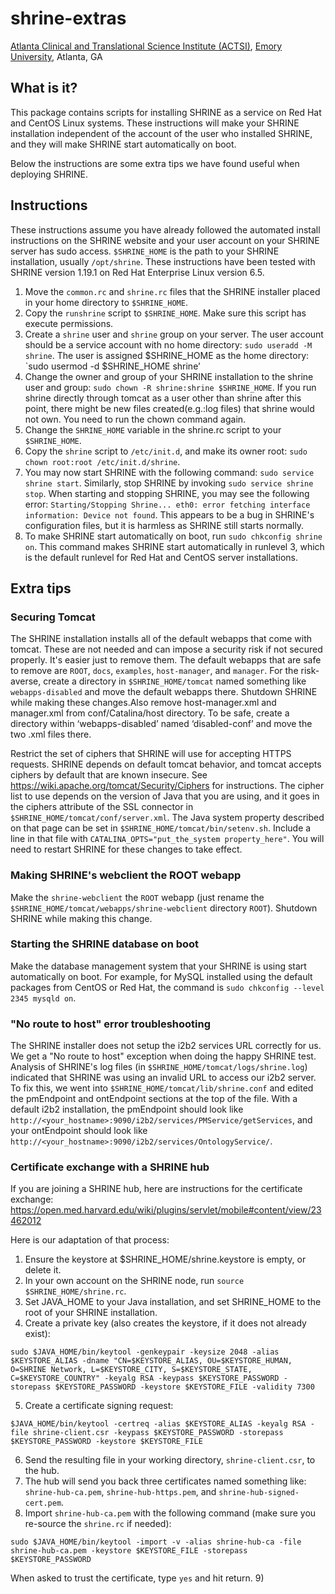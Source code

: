 # shrine-extras
[Atlanta Clinical and Translational Science Institute (ACTSI)](http://www.actsi.org), [Emory University](http://www.emory.edu), Atlanta, GA

## What is it?
This package contains scripts for installing SHRINE as a service on Red Hat and CentOS Linux systems. These instructions will make your SHRINE installation independent of the account of the user who installed SHRINE, and they will make SHRINE start automatically on boot.

Below the instructions are some extra tips we have found useful when deploying SHRINE.

## Instructions
These instructions assume you have already followed the automated install instructions on the SHRINE website and your user account on your SHRINE server has sudo access. `$SHRINE_HOME` is the path to your SHRINE installation, usually `/opt/shrine`. These instructions have been tested with SHRINE version 1.19.1 on Red Hat Enterprise Linux version 6.5.

1. Move the `common.rc` and `shrine.rc` files that the SHRINE installer placed in your home directory to `$SHRINE_HOME`.
2. Copy the `runshrine` script to `$SHRINE_HOME`. Make sure this script has execute permissions. 
3. Create a `shrine` user and `shrine` group on your server. The user account should be a service account with no home directory: `sudo useradd -M shrine`. The user is assigned $SHRINE_HOME as the home directory: `sudo usermod -d $SHRINE_HOME shrine’ 
4. Change the owner and group of your SHRINE installation to the shrine user and group: `sudo chown -R shrine:shrine $SHRINE_HOME`. If you run shrine directly through tomcat as a user other than shrine after this point, there might be new files created(e.g.:log files) that shrine would not own. You need to run the chown command again. 
5. Change the `SHRINE_HOME` variable in the shrine.rc script to your `$SHRINE_HOME`.
6. Copy the `shrine` script to `/etc/init.d`, and make its owner root: `sudo chown root:root /etc/init.d/shrine`.
7. You may now start SHRINE with the following command: `sudo service shrine start`. Similarly, stop SHRINE by invoking `sudo service shrine stop`. When starting and stopping SHRINE, you may see the following error: `Starting/Stopping Shrine... eth0: error fetching interface information: Device not found`. This appears to be a bug in SHRINE's configuration files, but it is harmless as SHRINE still starts normally.
8. To make SHRINE start automatically on boot, run `sudo chkconfig shrine on`. This command makes SHRINE start automatically in runlevel 3, which is the default runlevel for Red Hat and CentOS server installations.

## Extra tips
### Securing Tomcat
The SHRINE installation installs all of the default webapps that come with tomcat. These are not needed and can impose a security risk if not secured properly. It's easier just to remove them. The default webapps that are safe to remove are `ROOT`, `docs`, `examples`, `host-manager`, and `manager`. For the risk-averse, create a directory in `$SHRINE_HOME/tomcat` named something like `webapps-disabled` and move the default webapps there. Shutdown SHRINE while making these changes.Also remove host-manager.xml and manager.xml from conf/Catalina/host directory. To be safe, create a directory within ‘webapps-disabled’ named ‘disabled-conf’ and move the two .xml files there.

Restrict the set of ciphers that SHRINE will use for accepting HTTPS requests. SHRINE depends on default tomcat behavior, and tomcat accepts ciphers by default that are known insecure. See https://wiki.apache.org/tomcat/Security/Ciphers for instructions. The cipher list to use depends on the version of Java that you are using, and it goes in the ciphers attribute of the SSL connector in `$SHRINE_HOME/tomcat/conf/server.xml`. The Java system property described on that page can be set in `$SHRINE_HOME/tomcat/bin/setenv.sh`. Include a line in that file with `CATALINA_OPTS="put_the_system property_here"`. You will need to restart SHRINE for these changes to take effect.

### Making SHRINE's webclient the ROOT webapp
Make the `shrine-webclient` the `ROOT` webapp (just rename the `$SHRINE_HOME/tomcat/webapps/shrine-webclient` directory `ROOT`). Shutdown SHRINE while making this change.

### Starting the SHRINE database on boot
Make the database management system that your SHRINE is using start automatically on boot. For example, for MySQL installed using the default packages from CentOS or Red Hat, the command is `sudo chkconfig --level 2345 mysqld on`.

### "No route to host" error troubleshooting
The SHRINE installer does not setup the i2b2 services URL correctly for us. We get a "No route to host" exception when doing the happy SHRINE test. Analysis of SHRINE's log files (in `$SHRINE_HOME/tomcat/logs/shrine.log`) indicated that SHRINE was using an invalid URL to access our i2b2 server. To fix this, we went into `$SHRINE_HOME/tomcat/lib/shrine.conf` and edited the pmEndpoint and ontEndpoint sections at the top of the file. With a default i2b2 installation, the pmEndpoint should look like `http://<your_hostname>:9090/i2b2/services/PMService/getServices`, and your ontEndpoint should look like `http://<your_hostname>:9090/i2b2/services/OntologyService/`.

### Certificate exchange with a SHRINE hub
If you are joining a SHRINE hub, here are instructions for the certificate exchange: https://open.med.harvard.edu/wiki/plugins/servlet/mobile#content/view/23462012

Here is our adaptation of that process:
1) Ensure the keystore at $SHRINE_HOME/shrine.keystore is empty, or delete it.
2) In your own account on the SHRINE node, run `source $SHRINE_HOME/shrine.rc`.
3) Set JAVA_HOME to your Java installation, and set SHRINE_HOME to the root of your SHRINE installation.
4) Create a private key (also creates the keystore, if it does not already exist):
```
sudo $JAVA_HOME/bin/keytool -genkeypair -keysize 2048 -alias $KEYSTORE_ALIAS -dname "CN=$KEYSTORE_ALIAS, OU=$KEYSTORE_HUMAN, O=SHRINE Network, L=$KEYSTORE_CITY, S=$KEYSTORE_STATE, C=$KEYSTORE_COUNTRY" -keyalg RSA -keypass $KEYSTORE_PASSWORD -storepass $KEYSTORE_PASSWORD -keystore $KEYSTORE_FILE -validity 7300
```
5) Create a certificate signing request:
```
$JAVA_HOME/bin/keytool -certreq -alias $KEYSTORE_ALIAS -keyalg RSA -file shrine-client.csr -keypass $KEYSTORE_PASSWORD -storepass $KEYSTORE_PASSWORD -keystore $KEYSTORE_FILE 
```
6) Send the resulting file in your working directory, `shrine-client.csr`, to the hub.
7) The hub will send you back three certificates named something like: `shrine-hub-ca.pem`, `shrine-hub-https.pem`, and `shrine-hub-signed-cert.pem`.
8) Import `shrine-hub-ca.pem` with the following command (make sure you re-source the `shrine.rc` if needed):
```
sudo $JAVA_HOME/bin/keytool -import -v -alias shrine-hub-ca -file shrine-hub-ca.pem -keystore $KEYSTORE_FILE -storepass $KEYSTORE_PASSWORD
```
When asked to trust the certificate, type `yes` and hit return.
9) 
